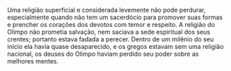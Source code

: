 ﻿Uma religião superficial e considerada levemente não pode perdurar, especialmente quando não tem um sacerdócio para promover suas formas e prencher os corações dos devotos com temor e respeito. A religião do Olimpo não prometia salvação, nem saciava a sede espiritual dos seus crentes; portanto estava fadada a perecer. Dentro de um milênio do seu início ela havia quase desaparecido, e os gregos estavam sem uma religião nacional, os deuses do Olimpo haviam perdido seu poder sobre as melhores mentes.